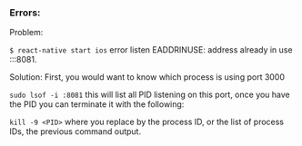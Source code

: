 ### Errors:

Problem:

`$ react-native start ios`
error listen EADDRINUSE: address already in use :::8081.

Solution:
First, you would want to know which process is using port 3000

`sudo lsof -i :8081`
this will list all PID listening on this port, once you have the PID you can terminate it with the following:

`kill -9 <PID>`
where you replace <PID> by the process ID, or the list of process IDs, the previous command output.
